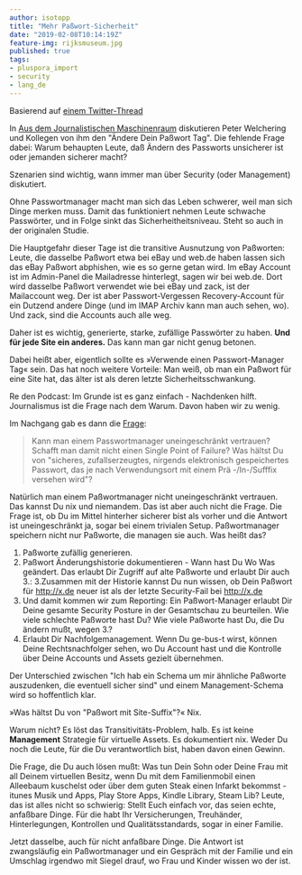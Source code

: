 ```yaml
---
author: isotopp
title: "Mehr Paßwort-Sicherheit"
date: "2019-02-08T10:14:19Z"
feature-img: rijksmuseum.jpg
published: true
tags:
- pluspora_import
- security
- lang_de
---
```


Basierend auf [einem Twitter-Thread](https://twitter.com/isotopp/status/1093771082400714753)

In [Aus dem Journalistischen Maschinenraum](https://pca.st/rEmK) diskutieren Peter Welchering und Kollegen von ihm den "Ändere Dein Paßwort Tag".
Die fehlende Frage dabei:
Warum behaupten Leute, daß Ändern des Passworts unsicherer ist oder jemanden sicherer macht?

Szenarien sind wichtig, wann immer man über Security (oder Management) diskutiert.

Ohne Passwortmanager macht man sich das Leben schwerer, weil man sich Dinge merken muss.
Damit das funktioniert nehmen Leute schwache Passwörter, und in Folge sinkt das Sicherheitheitsniveau.
Steht so auch in der originalen Studie.

Die Hauptgefahr dieser Tage ist die transitive Ausnutzung von Paßworten:
Leute, die dasselbe Paßwort etwa bei eBay und web.de haben lassen sich das eBay Paßwort abphishen, wie es so gerne getan wird.
Im eBay Account ist im Admin-Panel die Mailadresse hinterlegt, sagen wir bei web.de.
Dort wird dasselbe Paßwort verwendet wie bei eBay und zack, ist der Mailaccount weg.
Der ist aber Passwort-Vergessen Recovery-Account für ein Dutzend andere Dinge (und im IMAP Archiv kann man auch sehen, wo).
Und zack, sind die Accounts auch alle weg.

Daher ist es wichtig, generierte, starke, zufällige Passwörter zu haben.
**Und für jede Site ein anderes.**
Das kann man gar nicht genug betonen.

Dabei heißt aber, eigentlich sollte es »Verwende einen Passwort-Manager Tag« sein.
Das hat noch weitere Vorteile:
Man weiß, ob man ein Paßwort für eine Site hat, das älter ist als deren letzte Sicherheitsschwankung.

Re den Podcast:
Im Grunde ist es ganz einfach - Nachdenken hilft.
Journalismus ist die Frage nach dem Warum.
Davon haben wir zu wenig.

Im Nachgang gab es dann die [Frage](https://twitter.com/joschtl/status/1093780755048812544):

> Kann man einem Passwortmanager uneingeschränkt vertrauen?
> Schafft man damit nicht einen Single Point of Failure?
> Was hältst Du von "sicheres, zufallserzeugtes, nirgends elektronisch gespeichertes Passwort, das je nach Verwendungsort mit einem Prä -/In-/Sufffix versehen wird"?

Natürlich man einem Paßwortmanager nicht uneingeschränkt vertrauen.
Das kannst Du nix und niemandem.
Das ist aber auch nicht die Frage.
Die Frage ist, ob Du im Mittel hinterher sicherer bist als vorher und die Antwort ist uneingeschränkt ja, sogar bei einem trivialen Setup.
Paßwortmanager speichern nicht nur Paßworte, die managen sie auch.
Was heißt das?

1. Paßworte zufällig generieren.
2. Paßwort Änderungshistorie dokumentieren - Wann hast Du Wo Was geändert. Das erlaubt Dir Zugriff auf alte Paßworte und erlaubt Dir auch 3.:
3.Zusammen mit der Historie kannst Du nun wissen, ob Dein Paßwort für http://x.de  neuer ist als der letzte Security-Fail bei http://x.de
4. Und damit kommen wir zum Reporting: Ein Paßwort-Manager erlaubt Dir Deine gesamte Security Posture in der Gesamtschau zu beurteilen. Wie viele schlechte Paßworte hast Du? Wie viele Paßworte hast Du, die Du ändern mußt, wegen 3.?
5. Erlaubt Dir Nachfolgemanagement. Wenn Du ge-bus-t wirst, können Deine Rechtsnachfolger sehen, wo Du Account hast und die Kontrolle über Deine Accounts und Assets gezielt übernehmen.

Der Unterschied zwischen "Ich hab ein Schema um mir ähnliche Paßworte auszudenken, die eventuell sicher sind" und einem Management-Schema wird so hoffentlich klar.

»Was hältst Du von "Paßwort mit Site-Suffix"?« Nix.

Warum nicht?
Es löst das Transitivitäts-Problem, halb.
Es ist keine **Management** Strategie für virtuelle Assets.
Es dokumentiert nix.
Weder Du noch die Leute, für die Du verantwortlich bist, haben davon einen Gewinn.

Die Frage, die Du auch lösen mußt:
Was tun Dein Sohn oder Deine Frau mit all Deinem virtuellen Besitz, wenn Du mit dem Familienmobil einen Alleebaum kuschelst oder über dem guten Steak einen Infarkt bekommst - itunes Musik und Apps, Play Store Apps, Kindle Library, Steam Lib?
Leute, das ist alles nicht so schwierig: Stellt Euch einfach vor, das seien echte, anfaßbare Dinge.
Für die habt Ihr Versicherungen, Treuhänder, Hinterlegungen, Kontrollen und Qualitätsstandards, sogar in einer Familie.

Jetzt dasselbe, auch für nicht anfaßbare Dinge.
Die Antwort ist zwangsläufig ein Paßwortmanager und ein Gespräch mit der Familie und ein Umschlag irgendwo mit Siegel drauf, wo Frau und Kinder wissen wo der ist.
